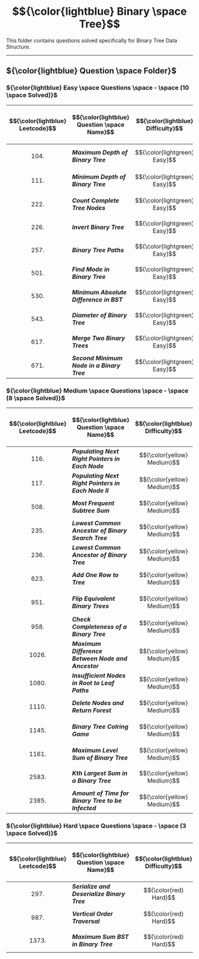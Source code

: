 # $${\color{lightblue} Binary \space Tree}$$

This folder contains questions solved specifically for Binary Tree Data Structure.

-----

## ${\color{lightblue} Question \space Folder}$

### ${\color{lightblue} Easy \space Questions \space - \space (10 \space Solved)}$

| $${\color{lightblue} Leetcode}$$ | $${\color{lightblue} Question \space Name}$$ | $${\color{lightblue} Difficulty}$$ | $${\color{lightblue} Links}$$ | $${\color{lightblue} Hints}$$ | $${\color{lightblue} Binary \space Tree \space Concepts}$$ | $${\color{lightblue} Companies}$$ |
|-|-|-|-|-|-|-|
| $${104.}$$ | ***Maximum Depth of Binary Tree*** | $${\color{lightgreen} Easy}$$ | [Problem104](https://leetcode.com/problems/maximum-depth-of-binary-tree/description/) | [Hints](https://leetcode.com/problems/maximum-depth-of-binary-tree/solutions/4482061/maximum-depth-of-binary-tree-simplified/) | ***DFS, Two Way Recursion, Math Tree*** | ***Yandex, Spotify*** |
| $${111.}$$ | ***Minimum Depth of Binary Tree*** | $${\color{lightgreen} Easy}$$ | [Problem111](https://leetcode.com/problems/minimum-depth-of-binary-tree/description/) | [Hints](https://leetcode.com/problems/minimum-depth-of-binary-tree/solutions/4474966/finding-the-minimum-path-simplified/) | ***DFS, Two Way Recursion, Math Tree*** | ***Unknown*** |
| $${222.}$$ | ***Count Complete Tree Nodes*** | $${\color{lightgreen} Easy}$$ | [Problem222](https://leetcode.com/problems/count-complete-tree-nodes/description/?source=submission-ac) | [Hints](https://leetcode.com/problems/count-complete-tree-nodes/solutions/?source=submission-ac) | ***DFS, Two Way Recursion*** | ***Amazon, Bloomberg*** |
| $${226.}$$ | ***Invert Binary Tree*** | $${\color{lightgreen} Easy}$$ | [Problem226](https://leetcode.com/problems/invert-binary-tree/description/) | [Hints](https://leetcode.com/problems/invert-binary-tree/solutions/4476822/invert-binary-tree-simplified/) | ***DFS*** | ***Unknown*** |
| $${257.}$$ | ***Binary Tree Paths*** | $${\color{lightgreen} Easy}$$ | [Problem257](https://leetcode.com/problems/binary-tree-paths/description/) | [Hints](https://leetcode.com/problems/binary-tree-paths/solutions/4474543/binary-tree-paths-java/) | ***DFS, Stack*** | ***Apple, Facebook, Google*** |
| $${501.}$$ | ***Find Mode in Binary Tree*** | $${\color{lightgreen} Easy}$$ | [Problem501](https://leetcode.com/problems/find-mode-in-binary-search-tree/description/) | [Hints](https://leetcode.com/problems/find-mode-in-binary-search-tree/solutions/4479227/find-mode-in-binary-tree-simplified/) | ***DFS, Map*** | ***Google*** |
| $${530.}$$ | ***Minimum Absolute Difference in BST*** | $${\color{lightgreen} Easy}$$ | [Problem530](https://leetcode.com/problems/minimum-absolute-difference-in-bst/description/) | [Hints](https://leetcode.com/problems/minimum-absolute-difference-in-bst/solutions/4477969/minimum-absolute-difference-in-bst-simplified/) | ***DFS*** | ***Google*** |
| $${543.}$$ | ***Diameter of Binary Tree*** | $${\color{lightgreen} Easy}$$ | [Problem543](https://leetcode.com/problems/diameter-of-binary-tree/description/) | [Hints](https://leetcode.com/problems/diameter-of-binary-tree/solutions/4483247/diameter-of-binary-tree-simplified/) | ***DFS, Math Tree*** | ***Facebook, Google, Microsoft*** |
| $${617.}$$ | ***Merge Two Binary Trees*** | $${\color{lightgreen} Easy}$$ | [Problem617](https://leetcode.com/problems/merge-two-binary-trees/description/) | [Hints](https://leetcode.com/problems/merge-two-binary-trees/solutions/4479145/merge-two-binary-trees-simplified/) | ***DFS*** | ***Amazon*** |
| $${671.}$$ | ***Second Minimum Node in a Binary Tree*** | $${\color{lightgreen} Easy}$$ | [Problem671](https://leetcode.com/problems/second-minimum-node-in-a-binary-tree/description/) | [Hints](https://leetcode.com/problems/second-minimum-node-in-a-binary-tree/solutions/4482373/second-minimum-node-in-binary-tree-simplified/) | ***DFS, Math Tree*** |  ***Linkedin, Uber*** |


### ${\color{lightblue} Medium \space Questions \space - \space (8 \space Solved)}$

| $${\color{lightblue} Leetcode}$$ | $${\color{lightblue} Question \space Name}$$ | $${\color{lightblue} Difficulty}$$ | $${\color{lightblue} Links}$$ | $${\color{lightblue} Hints}$$ | $${\color{lightblue} Binary \space Tree \space Concepts}$$ | $${\color{lightblue} Companies}$$ |
|-|-|-|-|-|-|-|
| $${116.}$$ | ***Populating Next Right Pointers in Each Node*** | $${\color{yellow} Medium}$$ | [Problem116](https://leetcode.com/problems/populating-next-right-pointers-in-each-node/description/) | [Hints](https://leetcode.com/problems/populating-next-right-pointers-in-each-node/solutions/4478169/populating-next-right-pointers-in-each-node-simplified/) | ***BFS*** | ***Microsoft*** |
| $${117.}$$ | ***Populating Next Right Pointers in Each Node II*** | $${\color{yellow} Medium}$$ | [Problem117](https://leetcode.com/problems/populating-next-right-pointers-in-each-node-ii/description/) | [Hints](https://leetcode.com/problems/populating-next-right-pointers-in-each-node-ii/solutions/4478197/populating-next-right-pointers-in-each-node-ii-simplified/) | ***BFS*** | ***Microsoft*** |
| $${508.}$$ | ***Most Frequent Subtree Sum*** | $${\color{yellow} Medium}$$ | [Problem508](https://leetcode.com/problems/most-frequent-subtree-sum/description/) | [Hints](https://leetcode.com/problems/most-frequent-subtree-sum/solutions/4477223/most-frequent-subtree-sum-simplified/) | ***DFS, Two Way Recursion, Map*** | ***Amazon*** |
| $${235.}$$ | ***Lowest Common Ancestor of Binary Search Tree*** | $${\color{yellow} Medium}$$ | [Problem235](https://leetcode.com/problems/lowest-common-ancestor-of-a-binary-search-tree/description/) | [Hints](https://leetcode.com/problems/lowest-common-ancestor-of-a-binary-search-tree/solutions/4502822/lowest-common-ancestor-of-a-binary-search-tree-simplified-java/) | ***LCA, DFS*** | ***Amazon, Facebook, Apple*** |
| $${236.}$$ | ***Lowest Common Ancestor of Binary Tree*** | $${\color{yellow} Medium}$$ | [Problem236](https://leetcode.com/problems/lowest-common-ancestor-of-a-binary-tree/description/) | [Hints](https://leetcode.com/problems/lowest-common-ancestor-of-a-binary-tree/solutions/4499726/lowest-common-ancestor-of-a-binary-tree-simplified-java/) | ***LCA, DFS*** | ***Facebook, Amazon, Microsoft*** |
| $${623.}$$ | ***Add One Row to Tree*** | $${\color{yellow} Medium}$$ | [Problem623](https://leetcode.com/problems/add-one-row-to-tree/description/) | [Hints](https://leetcode.com/problems/add-one-row-to-tree/solutions/4478923/add-one-row-to-tree-simplified/) | ***BFS*** | ***Unknown*** |
| $${951.}$$ | ***Flip Equivalent Binary Trees*** | $${\color{yellow} Medium}$$ | [Problem951](https://leetcode.com/problems/flip-equivalent-binary-trees/description/) | [Hints](https://leetcode.com/problems/flip-equivalent-binary-trees/solutions/4492698/flip-equivalent-binary-trees-simplified/) | ***DFS, Boolean Tree, Two Way Recursion*** | ***Google, Facebook, Microsoft, Amazon*** |
| $${958.}$$ | ***Check Completeness of a Binary Tree*** | $${\color{yellow} Medium}$$ | [Problem958](https://leetcode.com/problems/check-completeness-of-a-binary-tree/description/) | [Hints](https://leetcode.com/problems/check-completeness-of-a-binary-tree/solutions/4484463/check-completeness-of-a-binary-tree-simplified/) | ***BFS, DFS, Queue, Two Way Recursion*** | ***Google, Amazon, Apple, Microsoft*** |
| $${1026.}$$ | ***Maximum Difference Between Node and Ancestor*** | $${\color{yellow} Medium}$$ | [Problem1026](https://leetcode.com/problems/maximum-difference-between-node-and-ancestor/description/) | [Hints](https://leetcode.com/problems/maximum-difference-between-node-and-ancestor/solutions/4503443/maximum-difference-between-node-and-ancestor-simplified-java/) | ***DFS, Math Tree*** | ***Amazon, Facebook, Google, Bloomberg*** |
| $${1080.}$$ | ***Insufficient Nodes in Root to Leaf Paths*** | $${\color{yellow} Medium}$$ | [Probem1080](https://leetcode.com/problems/insufficient-nodes-in-root-to-leaf-paths/description/) | [Hints](https://leetcode.com/problems/insufficient-nodes-in-root-to-leaf-paths/solutions/4492985/insufficient-nodes-in-root-to-leaf-paths-simplified/) | ***DFS*** | ***Amazon*** |
| $${1110.}$$ | ***Delete Nodes and Return Forest***| $${\color{yellow} Medium}$$ | [Problem1110](https://leetcode.com/problems/delete-nodes-and-return-forest/description/) | [Hints](https://leetcode.com/problems/delete-nodes-and-return-forest/solutions/4487038/delete-nodes-and-return-forest-simplified/) | ***DFS*** | ***Google, Amazon, Facebook*** |
| $${1145.}$$ | ***Binary Tree Colring Game*** | $${\color{yellow} Medium}$$ | [Problem1145](https://leetcode.com/problems/binary-tree-coloring-game/description/) | [Hints](https://leetcode.com/problems/binary-tree-coloring-game/solutions/4486484/binary-tree-coloring-game-simplified/) | ***DFS, BFS, Greedy, Two Way Recursion*** | ***Google*** |
| $${1161.}$$ | ***Maximum Level Sum of Binary Tree*** | $${\color{yellow} Medium}$$ | [Problem1161](https://leetcode.com/problems/maximum-level-sum-of-a-binary-tree/description/) | [Hints](https://leetcode.com/problems/maximum-level-sum-of-a-binary-tree/solutions/4487112/maximum-level-sum-of-a-binary-tree-simplified/) | ***BFS*** | ***Google, Amazon, Microsoft*** |
| $${2583.}$$ | ***Kth Largest Sum in a Binary Tree*** | $${\color{yellow} Medium}$$ | [Problem2583](https://leetcode.com/problems/kth-largest-sum-in-a-binary-tree/description/) | [Hints](https://leetcode.com/problems/kth-largest-sum-in-a-binary-tree/solutions/4496999/kth-largest-sum-in-a-binary-tree-simplified/) | ***BFS, Max Heap*** | ***Amazon*** |
| $${2385.}$$ | ***Amount of Time for Binary Tree to be Infected*** | $${\color{yellow} Medium}$$ | [Problem2385](https://leetcode.com/problems/amount-of-time-for-binary-tree-to-be-infected/description/) | [Hints](https://leetcode.com/problems/amount-of-time-for-binary-tree-to-be-infected/solutions/4498520/amount-of-time-for-binary-tree-to-be-infected-simplified/) | ***Graph, BFS, Map*** | ***Amazon*** |



### ${\color{lightblue} Hard \space Questions \space - \space (3 \space Solved)}$

| $${\color{lightblue} Leetcode}$$ | $${\color{lightblue} Question \space Name}$$ | $${\color{lightblue} Difficulty}$$ | $${\color{lightblue} Links}$$ | $${\color{lightblue} Hints}$$ | $${\color{lightblue} Binary \space Tree \space Concepts}$$ | $${\color{lightblue} Companies}$$ |
|-|-|-|-|-|-|-|
| $${297.}$$ | ***Serialize and Deserialize Binary Tree*** | $${\color{red} Hard}$$ | [Problem297](https://leetcode.com/problems/serialize-and-deserialize-binary-tree/description/) | [Hints](https://leetcode.com/problems/serialize-and-deserialize-binary-tree/solutions/4481784/serialize-and-deserialize-binary-tree-simplified/) | ***DFS, Queue, String*** | ***Google, Facebook, Amazon, Linkedin, Microsoft*** |
| $${987.}$$ | ***Vertical Order Traversal*** | $${\color{red} Hard}$$ | [Problem987](https://leetcode.com/problems/vertical-order-traversal-of-a-binary-tree/description/) | [Hints](https://leetcode.com/problems/vertical-order-traversal-of-a-binary-tree/solutions/4487363/vertical-order-traversal-simplified/) | ***DFS, Class, Sorting*** | ***Facebook, Amazon*** |
| $${1373.}$$ | ***Maximum Sum BST in Binary Tree*** | $${\color{red} Hard}$$ |  [Problem1373](https://leetcode.com/problems/maximum-sum-bst-in-binary-tree/description/) | [Hints](https://leetcode.com/problems/maximum-sum-bst-in-binary-tree/solutions/4488211/maximum-sum-bst-in-binary-tree-simplified/) | ***DFS, Class, Binary Search Tree*** | ***Amazon, Apple*** | 










